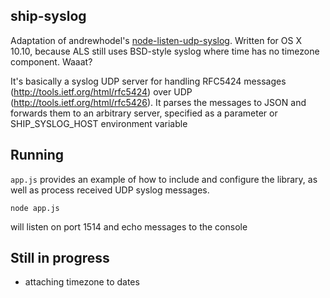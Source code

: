 ## ship-syslog
Adaptation of andrewhodel's [node-listen-udp-syslog](https://github.com/andrewhodel/node-listen-udp-syslog).
Written for OS X 10.10, because ALS still uses BSD-style syslog where time has no timezone component. Waaat?

It's basically a syslog UDP server for handling RFC5424 messages (http://tools.ietf.org/html/rfc5424) over UDP (http://tools.ietf.org/html/rfc5426).
It parses the messages to JSON and forwards them to an arbitrary server, specified as a parameter or SHIP_SYSLOG_HOST environment variable

## Running

`app.js` provides an example of how to include and configure the library, as well as process received UDP syslog messages.

`node app.js`

will listen on port 1514 and echo messages to the console

## Still in progress
 - attaching timezone to dates
